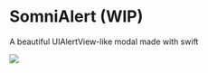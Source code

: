 # SomniAlert (WIP)
A beautiful UIAlertView-like modal made with swift

![](http://i.imgur.com/ThYS3Ts.png?1)
